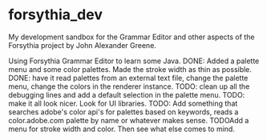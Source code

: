 # forsythia_dev
My development sandbox for the Grammar Editor and other aspects of the Forsythia project by John Alexander Greene.

Using Forsythia Grammar Editor to learn some Java. 
DONE: Added a palette menu and some color palettes. Made the stroke width as thin as possible. 
DONE: have it read palettes from an external text file, change the palette menu, change the colors in the renderer instance.
TODO: clean up all the debugging lines and add a default selection in the palette menu.
TODO: make it all look nicer. Look for UI libraries.
TODO: Add something that searches adobe's color api's for palettes based on keywords, reads a color.adobe.com palette by name or whatever makes sense. 
TODOAdd a menu for stroke width and color. 
Then see what else comes to mind. 
